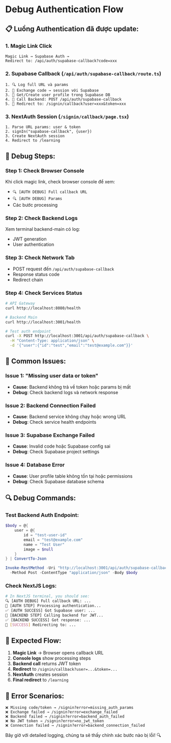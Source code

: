 # Debug Authentication Flow

## 📋 Luồng Authentication đã được update:

### 1. **Magic Link Click**

```
Magic Link → Supabase Auth →
Redirect to: /api/auth/supabase-callback?code=xxx
```

### 2. **Supabase Callback** (`/api/auth/supabase-callback/route.ts`)

```
1. 🔍 Log full URL và params
2. 🔄 Exchange code → session với Supabase
3. 🔄 Get/Create user profile trong Supabase DB
4. 🔄 Call Backend: POST /api/auth/supabase-callback
5. 🎉 Redirect to: /signin/callback?user=xxx&token=xxx
```

### 3. **NextAuth Session** (`/signin/callback/page.tsx`)

```
1. Parse URL params: user & token
2. signIn("supabase-callback", {user})
3. Create NextAuth session
4. Redirect to /learning
```

## 🔧 Debug Steps:

### Step 1: Check Browser Console

Khi click magic link, check browser console để xem:

- `🔍 [AUTH DEBUG] Full callback URL`
- `🔍 [AUTH DEBUG] Params`
- Các bước processing

### Step 2: Check Backend Logs

Xem terminal backend-main có log:

- JWT generation
- User authentication

### Step 3: Check Network Tab

- POST request đến `/api/auth/supabase-callback`
- Response status code
- Redirect chain

### Step 4: Check Services Status

```bash
# API Gateway
curl http://localhost:8080/health

# Backend Main
curl http://localhost:3001/health

# Test auth endpoint
curl -X POST http://localhost:3001/api/auth/supabase-callback \
  -H "Content-Type: application/json" \
  -d '{"user":{"id":"test","email":"test@example.com"}}'
```

## 🐛 Common Issues:

### Issue 1: "Missing user data or token"

- **Cause**: Backend không trả về token hoặc params bị mất
- **Debug**: Check backend logs và network response

### Issue 2: Backend Connection Failed

- **Cause**: Backend service không chạy hoặc wrong URL
- **Debug**: Check service health endpoints

### Issue 3: Supabase Exchange Failed

- **Cause**: Invalid code hoặc Supabase config sai
- **Debug**: Check Supabase project settings

### Issue 4: Database Error

- **Cause**: User profile table không tồn tại hoặc permissions
- **Debug**: Check Supabase database schema

## 🔍 Debug Commands:

### Test Backend Auth Endpoint:

```powershell
$body = @{
    user = @{
        id = "test-user-id"
        email = "test@example.com"
        name = "Test User"
        image = $null
    }
} | ConvertTo-Json

Invoke-RestMethod -Uri "http://localhost:3001/api/auth/supabase-callback" `
  -Method Post -ContentType "application/json" -Body $body
```

### Check NextJS Logs:

```bash
# In NextJS terminal, you should see:
🔍 [AUTH DEBUG] Full callback URL: ...
🔄 [AUTH STEP] Processing authentication...
✅ [AUTH SUCCESS] Got Supabase user: ...
🔄 [BACKEND STEP] Calling backend for JWT...
✅ [BACKEND SUCCESS] Got response: ...
🎉 [SUCCESS] Redirecting to: ...
```

## 🎯 Expected Flow:

1. **Magic Link** → Browser opens callback URL
2. **Console logs** show processing steps
3. **Backend call** returns JWT token
4. **Redirect** to `/signin/callback?user=...&token=...`
5. **NextAuth** creates session
6. **Final redirect** to `/learning`

## 🚨 Error Scenarios:

```
❌ Missing code/token → /signin?error=missing_auth_params
❌ Exchange failed → /signin?error=exchange_failed
❌ Backend failed → /signin?error=backend_auth_failed
❌ No JWT token → /signin?error=no_jwt_token
❌ Connection failed → /signin?error=backend_connection_failed
```

Bây giờ với detailed logging, chúng ta sẽ thấy chính xác bước nào bị lỗi! 🔍

